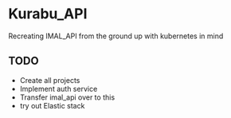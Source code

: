 # Kurabu_API

Recreating IMAL_API from the ground up with kubernetes in mind

## TODO

-   Create all projects
-   Implement auth service
-   Transfer imal_api over to this
-   try out Elastic stack
